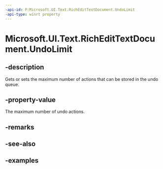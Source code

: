 ```yaml
---
-api-id: P:Microsoft.UI.Text.RichEditTextDocument.UndoLimit
-api-type: winrt property
---
```


<!-- Property syntax.
public uint UndoLimit { get;  set; }
-->

# Microsoft.UI.Text.RichEditTextDocument.UndoLimit

## -description
Gets or sets the maximum number of actions that can be stored in the undo queue.

## -property-value
The maximum number of undo actions.

## -remarks

## -see-also

## -examples


